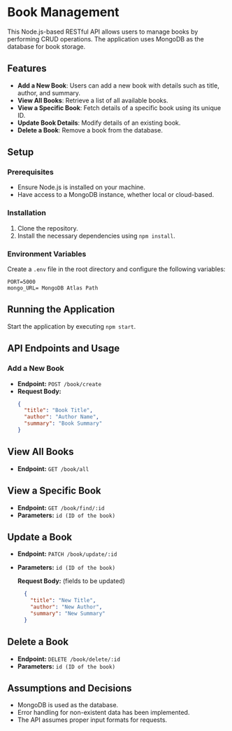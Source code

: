 # Book Management

This Node.js-based RESTful API allows users to manage books by performing CRUD operations. The application uses MongoDB as the database for book storage.

## Features

- **Add a New Book**: Users can add a new book with details such as title, author, and summary.
- **View All Books**: Retrieve a list of all available books.
- **View a Specific Book**: Fetch details of a specific book using its unique ID.
- **Update Book Details**: Modify details of an existing book.
- **Delete a Book**: Remove a book from the database.

<!-- ## Video Demonstration

For a comprehensive demonstration of all CRUD operations, including various test cases and edge scenarios, please watch the [video demonstration](video_link). -->

## Setup

### Prerequisites

- Ensure Node.js is installed on your machine.
- Have access to a MongoDB instance, whether local or cloud-based.

### Installation

1. Clone the repository.
2. Install the necessary dependencies using `npm install`.

### Environment Variables

Create a `.env` file in the root directory and configure the following variables:

```plaintext
PORT=5000
mongo_URL= MongoDB Atlas Path 
```
## Running the Application

Start the application by executing `npm start`.

## API Endpoints and Usage

### Add a New Book

- **Endpoint:** `POST /book/create`
- **Request Body:**
  ```json
  {
    "title": "Book Title",
    "author": "Author Name",
    "summary": "Book Summary"
  }
  ```
## View All Books

- **Endpoint:** `GET /book/all`

## View a Specific Book

- **Endpoint:** `GET /book/find/:id`
- **Parameters:** `id (ID of the book)`

## Update a Book

- **Endpoint:** `PATCH /book/update/:id`
- **Parameters:** `id (ID of the book)`

    **Request Body:** (fields to be updated)

  ```json
    {
      "title": "New Title",
      "author": "New Author",
      "summary": "New Summary"
    }
  ```
## Delete a Book

- **Endpoint:** `DELETE /book/delete/:id`
- **Parameters:** `id (ID of the book)`

## Assumptions and Decisions

- MongoDB is used as the database.
- Error handling for non-existent data has been implemented.
- The API assumes proper input formats for requests.
